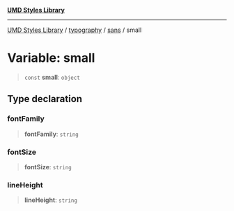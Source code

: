 [**UMD Styles Library**](../../../../README.md)

***

[UMD Styles Library](../../../../README.md) / [typography](../../../README.md) / [sans](../README.md) / small

# Variable: small

> `const` **small**: `object`

## Type declaration

### fontFamily

> **fontFamily**: `string`

### fontSize

> **fontSize**: `string`

### lineHeight

> **lineHeight**: `string`
